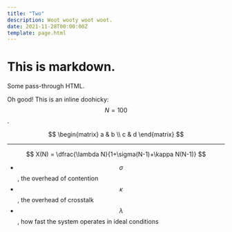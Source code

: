 ```yaml
---
title: "Two"
description: Woot wooty woot woot.
date: 2021-11-28T00:00:00Z
template: page.html
---
```


# This is markdown.

<p class="message">Some pass-through HTML.</p>

Oh good! This is an inline doohicky: $$N=100$$.

$$
\begin{matrix}
a & b \\
c & d
\end{matrix}
$$

---

$$
X(N) = \dfrac{\lambda N}{1+\sigma(N-1)+\kappa N(N-1)}
$$

* $$\sigma$$, the overhead of contention
* $$\kappa$$, the overhead of crosstalk
* $$\lambda$$, how fast the system operates in ideal conditions
